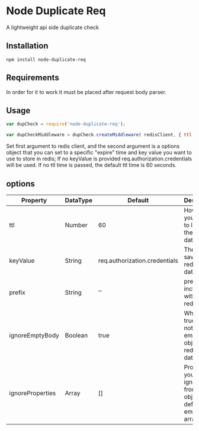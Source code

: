 Node Duplicate Req
==================

A lightweight api side duplicate check

Installation
--------------

```npm install node-duplicate-req```

Requirements
--------------

In order for it to work it must be placed after request body parser.

Usage
-----

```javascript
var dupCheck = require('node-duplicate-req');

var dupCheckMiddleware = dupCheck.createMiddleware( redisClient, { ttl: 30, keyValue: 'req.user.id' } );
```

Set first argument to redis client, and the second argument is a options object that you can set to a specific "expire" time
and key value you want to use to store in redis; If no keyValue is provided req.authorization.credentials will be used. If no ttl
time is passed, the default ttl time is 60 seconds.

options
---------

| Property | DataType | Default | Description |
|----------|----------|---------|-------------|
| ttl      | Number | 60 | How long you want it to live in the redis database |
| keyValue | String | req.authorization.credentials | The key to save in the redis database |
| prefix   | String | ''      | prefix to be included with each redis entry |
| ignoreEmptyBody | Boolean | true | When set to true it does not save empty object in redis database |
| ignoreProperties | Array | [] | Properties you want ignored from req object, default empty array |